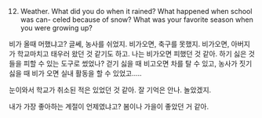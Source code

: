 12. Weather. What did you do when it rained? What happened when school was can- celed because of snow? What was your favorite season when you were growing up?

비가 올때 머했냐고? 글쎄, 농사를 쉬었지. 비가오면, 축구를 못했지. 비가오면, 아버지가 학교마치고 태우러 왔던 것 같기도 하고. 나는 비가오면 피했던 것 같아. 하기 싫은 것들을 피할 수 있는 도구로 썼었나? 걷기 싫을 때 비고오면 차를 탈 수 있고, 농사가 짓기 싫을 때 비가 오면 실내 활동을 할 수 있었고.....

눈이와서 학교가 취소된 적은 있었던 것 같아. 잘 기억은 안나. 놀았겠지.

내가 가장 좋아하는 계절이 언제였냐고? 봄이나 가을이 좋았던 거 같아. 


